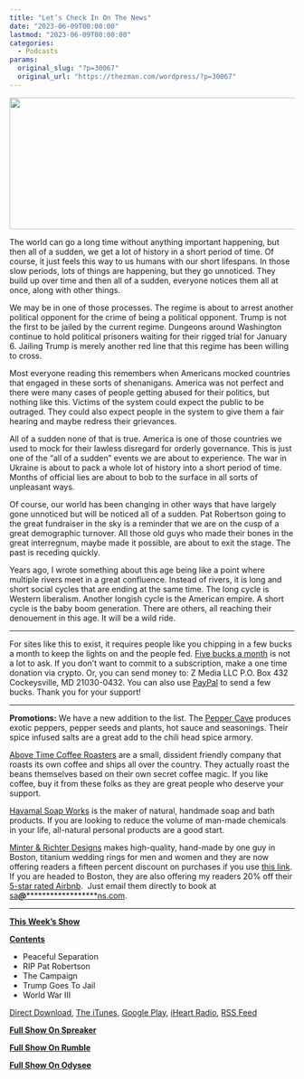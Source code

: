 ```yaml
---
title: "Let’s Check In On The News"
date: "2023-06-09T00:00:00"
lastmod: "2023-06-09T00:00:00"
categories:
  - Podcasts
params:
  original_slug: "?p=30067"
  original_url: "https://thezman.com/wordpress/?p=30067"
---
```


[<img
src="http://thezman.com/wordpress/wp-content/uploads/2018/01/Power-Hour.png"
decoding="async" width="600" height="233" />](http://thezman.com/wordpress/wp-content/uploads/2018/01/Power-Hour.png)

The world can go a long time without anything important happening, but
then all of a sudden, we get a lot of history in a short period of time.
Of course, it just feels this way to us humans with our short lifespans.
In those slow periods, lots of things are happening, but they go
unnoticed. They build up over time and then all of a sudden, everyone
notices them all at once, along with other things.

We may be in one of those processes. The regime is about to arrest
another political opponent for the crime of being a political opponent.
Trump is not the first to be jailed by the current regime. Dungeons
around Washington continue to hold political prisoners waiting for their
rigged trial for January 6. Jailing Trump is merely another red line
that this regime has been willing to cross.

Most everyone reading this remembers when Americans mocked countries
that engaged in these sorts of shenanigans. America was not perfect and
there were many cases of people getting abused for their politics, but
nothing like this. Victims of the system could expect the public to be
outraged. They could also expect people in the system to give them a
fair hearing and maybe redress their grievances.

All of a sudden none of that is true. America is one of those countries
we used to mock for their lawless disregard for orderly governance. This
is just one of the “all of a sudden” events we are about to experience.
The war in Ukraine is about to pack a whole lot of history into a short
period of time. Months of official lies are about to bob to the surface
in all sorts of unpleasant ways.

Of course, our world has been changing in other ways that have largely
gone unnoticed but will be noticed all of a sudden. Pat Robertson going
to the great fundraiser in the sky is a reminder that we are on the cusp
of a great demographic turnover. All those old guys who made their bones
in the great interregnum, maybe made it possible, are about to exit the
stage. The past is receding quickly.

Years ago, I wrote something about this age being like a point where
multiple rivers meet in a great confluence. Instead of rivers, it is
long and short social cycles that are ending at the same time. The long
cycle is Western liberalism. Another longish cycle is the American
empire. A short cycle is the baby boom generation. There are others, all
reaching their denouement in this age. It will be a wild ride.

------------------------------------------------------------------------

For sites like this to exist, it requires people like you chipping in a
few bucks a month to keep the lights on and the people fed.
<a href="https://www.subscribestar.com/the-z-blog"
rel="noopener noreferrer" target="_blank">Five bucks a month</a> is not
a lot to ask. If you don’t want to commit to a subscription, make a one
time donation via crypto. Or, you can send money to: Z Media LLC P.O.
Box 432 Cockeysville, MD 21030-0432. You can also use <a
href="https://www.paypal.com/cgi-bin/webscr?cmd=_s-xclick&amp;hosted_button_id=UDAS2Q8JYA6CN&amp;source=url"
rel="noopener noreferrer" target="_blank">PayPal</a> to send a few
bucks. Thank you for your support!

------------------------------------------------------------------------

**Promotions:** We have a new addition to the list. The
<a href="https://peppercave.com/shop/ols/products" rel="noopener"
target="_blank">Pepper Cave</a> produces exotic peppers, pepper seeds
and plants, hot sauce and seasonings. Their spice infused salts are a
great add to the chili head spice armory.

<a href="https://abovetimecoffee.com/" rel="noopener"
target="_blank">Above Time Coffee Roasters</a> are a small, dissident
friendly company that roasts its own coffee and ships all over the
country. They actually roast the beans themselves based on their own
secret coffee magic. If you like coffee, buy it from these folks as they
are great people who deserve your support.

<a href="https://havamalsoapworks.com/" rel="noopener"
target="_blank">Havamal Soap Works</a> is the maker of natural, handmade
soap and bath products. If you are looking to reduce the volume of
man-made chemicals in your life, all-natural personal products are a
good start.

<a href="https://www.minterandrichterdesigns.com/"
rel="noreferrer nofollow noopener" target="_blank">Minter &amp; Richter
Designs</a> makes high-quality, hand-made by one guy in Boston, titanium
wedding rings for men and women and they are now offering readers a
fifteen percent discount on purchases if you use
<a href="https://www.minterandrichterdesigns.com/discount/ZMAN"
rel="noreferrer nofollow noopener" target="_blank">this link</a>.
<span class="highlight"><span class="colour"><span class="font"><span class="size">If
you are headed to Boston, they are also offering my readers 20% off
their <a
href="https://www.airbnb.com/users/7988017/listings?user_id=7988017&amp;s=3"
rel="noopener noreferrer" target="_blank">5-star rated Airbnb</a>.  Just
email them directly to book at
<a href="mailto:sa***@*********************ns.com"
data-original-string="pO1uj4IHESa9Eb3UjUk5Cg==cb7vsVPcys9u7fVbwfEwCM8b+ThIRlMlVLW3IViroIyn2GjNYj8yCZHdXGBJ2gkak/D"><span
class="apbct-email-encoder"
data-original-string="KuKSo0GrP9+ws9PUC5XvwQ==cb7bGHP7RSjPmjCOMGlg2TEzIxhVnjQg30/xG8/BoIHw5LTd8y2raGe8vayH7hKWVMo"
title="This contact has been encoded by Anti-Spam by CleanTalk. Click to decode. To finish the decoding make sure that JavaScript is enabled in your browser.">sa<span
class="apbct-blur">***</span>@<span
class="apbct-blur">*********************</span>ns.com</span></a>.</span></span></span></span>

------------------------------------------------------------------------

**<u>This Week’s Show</u>**

**<u>Contents</u>**

-   Peaceful Separation
-   RIP Pat Robertson
-   The Campaign
-   Trump Goes To Jail
-   World War III

<a href="https://api.spreaker.com/v2/episodes/54145454/download.mp3"
rel="noopener" target="_blank">Direct Download</a>, <a
href="https://itunes.apple.com/us/podcast/the-z-blog-power-hour/id1262799640?mt=2"
rel="noopener noreferrer" target="_blank">The iTunes</a>, <a
href="https://podcasts.google.com/?feed=aHR0cHM6Ly93d3cuc3ByZWFrZXIuY29tL3Nob3cvMjU4OTY1Ny9lcGlzb2Rlcy9mZWVk"
rel="noopener noreferrer" target="_blank">Google Play</a>, <a href="https://www.iheart.com/podcast/the-z-blog-power-hour-29246491/"
rel="noopener noreferrer" target="_blank">iHeart Radio,</a>
<a href="https://www.spreaker.com/show/2589657/episodes/feed"
rel="noopener noreferrer" target="_blank">RSS Feed</a>

**<u>Full Show On Spreaker</u>**

**<u>Full Show On Rumble</u>**

**<u>Full Show On Odysee</u>**
